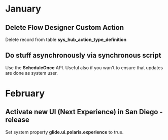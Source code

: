 # January

## Delete Flow Designer Custom Action
Delete record from table **sys_hub_action_type_definition**

## Do stuff asynchronously via synchronous script
Use the **ScheduleOnce** API. Useful also if you wan't to ensure that updates are done as system user.

# February

## Activate new UI (Next Experience) in San Diego -release
Set system property **glide.ui.polaris.experience** to true.